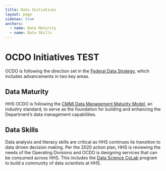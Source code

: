 ```yaml
---
title: Data Initiatives
layout: page
sidenav: true
anchors:
  - name: Data Maturity
  - name: Data Skills
---
```


# OCDO Initiatives TEST

OCDO is following the direction set in the [Federal Data Strategy](https://strategy.data.gov/), which includes advancements in two key areas.

## Data Maturity

HHS OCDO is following the [CMMI Data Management Maturity Model](https://cmmiinstitute.com/data-management-maturity), an industry standard, to serve as the foundation for building and enhancing the Department’s data management capabilities.

## Data Skills

Data analysis and literacy skills are critical as HHS continues its transition to data driven decision making. Per the 2020 action plan, HHS is reviewing the needs of the Operating Divisions and OCDO is designing services that can be consumed across HHS. This includes the [Data Science CoLab](https://www.hhs.gov/cto/initiatives/data-science-colab/index.html) program to build a community of data scientists at HHS.
